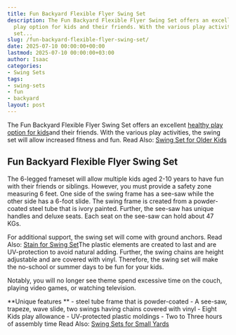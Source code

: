 ```yaml
---
title: Fun Backyard Flexible Flyer Swing Set
description: The Fun Backyard Flexible Flyer Swing Set offers an excellent healthy
  play option for kids and their friends. With the various play activities, the swing
  set...
slug: /fun-backyard-flexible-flyer-swing-set/
date: 2025-07-10 00:00:00+00:00
lastmod: 2025-07-10 00:00:00+03:00
author: Isaac
categories:
- Swing Sets
tags:
- swing-sets
- fun
- backyard
layout: post
---
```

The Fun Backyard Flexible Flyer Swing Set offers an excellent [healthy play option for kids](https://healthinformatics.uic.edu/healthy-games-and-activities-for-kids/)and their friends. With the various play activities, the swing set will allow increased fitness and fun. Read Also: [Swing Set for Older Kids](https://pestpolicy.com/best-swing-set-for-older-kids/)

##  Fun Backyard Flexible Flyer Swing Set

The 6-legged frameset will allow multiple kids aged 2-10 years to have fun with their friends or siblings. However, you must provide a safety zone measuring 6 feet. One side of the swing frame has a see-saw while the other side has a 6-foot slide. The swing frame is created from a powder-coated steel tube that is ivory painted. Further, the see-saw has unique handles and deluxe seats. Each seat on the see-saw can hold about 47 KGs.

For additional support, the swing set will come with ground anchors. Read Also: [Stain for Swing Set](https://pestpolicy.com/best-stain-for-swing-set/)The plastic elements are created to last and are UV-protection to avoid natural adding. Further, the swing chains are height adjustable and are covered with vinyl. Therefore, the swing set will make the no-school or summer days to be fun for your kids.

Notably, you will no longer see theme spend excessive time on the couch, playing video games, or watching television.

**Unique features ** - steel tube frame that is powder-coated - A see-saw, trapeze, wave slide, two swings having chains covered with vinyl - Eight Kids play allowance - UV-protected plastic moldings - Two to Three hours of assembly time Read Also: [Swing Sets for Small Yards](https://pestpolicy.com/best-[swing-sets](https://pestpolicy.com/saratoga-backyard-discovery-cedar-wood/)-for-small-yards/)